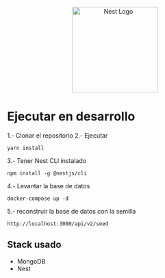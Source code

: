 <p align="center">
  <a href="http://nestjs.com/" target="blank"><img src="https://nestjs.com/img/logo-small.svg" width="200" alt="Nest Logo" /></a>
</p>

# Ejecutar en desarrollo

1.- Clonar el repositorio
2.- Ejecutar
```
yarn install
```
3.- Tener Nest CLI instalado
```
npm install -g @nestjs/cli
```

4.- Levantar la base de datos
```
docker-compose up -d
```

5.- reconstruir la base de datos con la semilla
```
http://localhost:3000/api/v2/seed
```



## Stack usado
* MongoDB
* Nest

